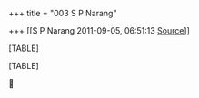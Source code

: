 +++
title = "003 S P Narang"

+++
[[S P Narang	2011-09-05, 06:51:13 [Source](https://groups.google.com/g/bvparishat/c/NpeLPKkSPY0)]]



[TABLE]

[TABLE]



